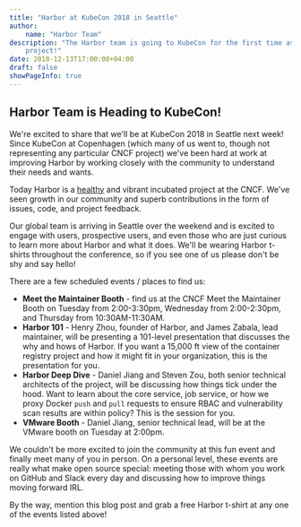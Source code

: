 ```yaml
---
title: "Harbor at KubeCon 2018 in Seattle"
author:
    name: "Harbor Team"
description: "The Harbor team is going to KubeCon for the first time as a CNCF
    project!"
date: 2018-12-13T17:00:00+04:00
draft: false
showPageInfo: true
---
```



## Harbor Team is Heading to KubeCon!


We're excited to share that we'll be at KubeCon 2018 in Seattle next week!
Since KubeCon at Copenhagen (which many of us went to, though not representing
any particular CNCF project) we've been hard at work at improving Harbor by
working closely with the community to understand their needs and wants.


Today Harbor is
a [healthy](https://all.devstats.cncf.io/d/53/projects-health?orgId=1) and
vibrant incubated project at the CNCF. We've seen growth in our community and
superb contributions in the form of issues, code, and project feedback.


Our global team is arriving in Seattle over the weekend and is excited to
engage with users, prospective users, and even those who are just curious
to learn more about Harbor and what it does. We'll be wearing Harbor t-shirts
throughout the conference, so if you see one of us please don't be shy and say
hello!


There are a few scheduled events / places to find us:


* **Meet the Maintainer Booth** - find us at the CNCF Meet the Maintainer
Booth on Tuesday from 2:00-3:30pm, Wednesday from 2:00-2:30pm, and Thursday
from 10:30AM-11:30AM.
* **Harbor 101** - Henry Zhou, founder of Harbor, and James Zabala, lead
maintainer, will be presenting a 101-level presentation that discusses the
why and hows of Harbor. If you want a 15,000 ft view of the container registry project and how it
might fit in your organization, this is the presentation for you.
* **Harbor Deep Dive** - Daniel Jiang and Steven Zou, both senior technical
architects of the project, will be discussing how things tick under the hood.
Want to learn about the core service, job service, or how we proxy Docker
`push` and `pull` requests to ensure RBAC and vulnerability scan results are
within policy? This is the session for you.
* **VMware Booth** - Daniel Jiang, senior technical lead, will be at the
VMware booth on Tuesday at 2:00pm.

We couldn't be more excited to join the community at this fun event and
finally meet many of you in person. On a personal level, these events are
really what make open source special: meeting those with whom you work on
GitHub and Slack every day and discussing how to improve things moving
forward IRL.

By the way, mention this blog post and grab a free Harbor t-shirt at any one
of the events listed above!

